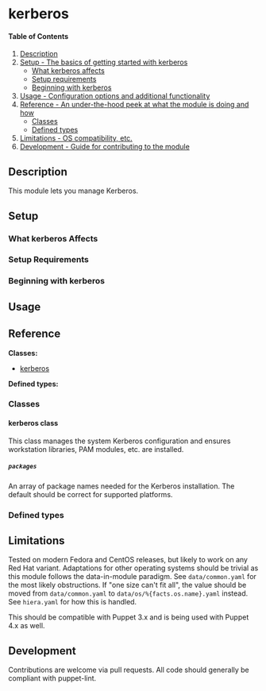 # kerberos

#### Table of Contents

1. [Description](#description)
1. [Setup - The basics of getting started with kerberos](#setup)
    * [What kerberos affects](#what-kerberos-affects)
    * [Setup requirements](#setup-requirements)
    * [Beginning with kerberos](#beginning-with-kerberos)
1. [Usage - Configuration options and additional functionality](#usage)
1. [Reference - An under-the-hood peek at what the module is doing and how](#reference)
    * [Classes](#classes)
    * [Defined types](#defined-types)
1. [Limitations - OS compatibility, etc.](#limitations)
1. [Development - Guide for contributing to the module](#development)

## Description

This module lets you manage Kerberos.

## Setup

### What kerberos Affects

### Setup Requirements

### Beginning with kerberos

## Usage

## Reference

**Classes:**

* [kerberos](#kerberos-class)

**Defined types:**


### Classes

#### kerberos class

This class manages the system Kerberos configuration and ensures workstation libraries, PAM modules, etc. are installed.

##### `packages`
An array of package names needed for the Kerberos installation.  The default should be correct for supported platforms.


### Defined types


## Limitations

Tested on modern Fedora and CentOS releases, but likely to work on any Red Hat variant.  Adaptations for other operating systems should be trivial as this module follows the data-in-module paradigm.  See `data/common.yaml` for the most likely obstructions.  If "one size can't fit all", the value should be moved from `data/common.yaml` to `data/os/%{facts.os.name}.yaml` instead.  See `hiera.yaml` for how this is handled.

This should be compatible with Puppet 3.x and is being used with Puppet 4.x as well.

## Development

Contributions are welcome via pull requests.  All code should generally be compliant with puppet-lint.
